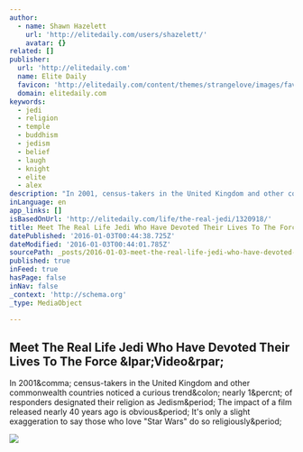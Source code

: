 ```yaml
---
author:
  - name: Shawn Hazelett
    url: 'http://elitedaily.com/users/shazelett/'
    avatar: {}
related: []
publisher:
  url: 'http://elitedaily.com'
  name: Elite Daily
  favicon: 'http://elitedaily.com/content/themes/strangelove/images/favicon.ico'
  domain: elitedaily.com
keywords:
  - jedi
  - religion
  - temple
  - buddhism
  - jedism
  - belief
  - laugh
  - knight
  - elite
  - alex
description: "In 2001, census-takers in the United Kingdom and other commonwealth countries noticed a curious trend: nearly 1% of responders designated their religion as Jedism. The impact of a film released nearly 40 years ago is obvious. It's only a slight exaggeration to say those who love \"Star Wars\" do so religiously."
inLanguage: en
app_links: []
isBasedOnUrl: 'http://elitedaily.com/life/the-real-jedi/1320918/'
title: Meet The Real Life Jedi Who Have Devoted Their Lives To The Force (Video)
datePublished: '2016-01-03T00:44:38.725Z'
dateModified: '2016-01-03T00:44:01.785Z'
sourcePath: _posts/2016-01-03-meet-the-real-life-jedi-who-have-devoted-their-lives-to-the.md
published: true
inFeed: true
hasPage: false
inNav: false
_context: 'http://schema.org'
_type: MediaObject

---
```

<article style=""><h1>Meet The Real Life Jedi Who Have Devoted Their Lives To The Force &amp;lpar;Video&amp;rpar;</h1><p>In 2001&amp;comma; census-takers in the United Kingdom and other commonwealth countries noticed a curious trend&amp;colon; nearly 1&amp;percnt; of responders designated their religion as Jedism&amp;period; The impact of a film released nearly 40 years ago is obvious&amp;period; It's only a slight exaggeration to say those who love "Star Wars" do so religiously&amp;period;</p><img src="http://cdn29.elitedaily.com/content/uploads/2015/12/22100614/Jedi_option3.jpg" /></article>